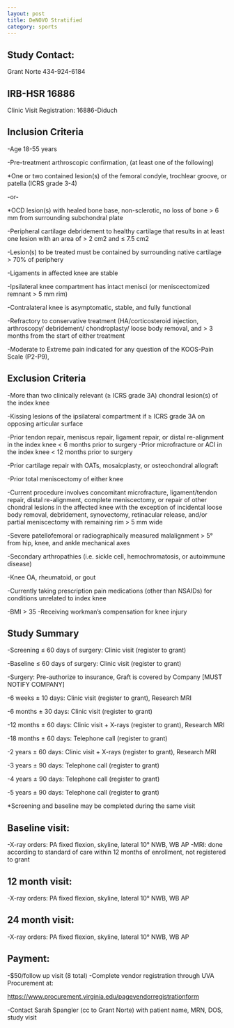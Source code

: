 ```yaml
---
layout: post
title: DeNOVO Stratified
category: sports
---
```


## Study Contact:  
Grant Norte
434-924-6184

## IRB-HSR 16886
Clinic Visit Registration: 
16886-Diduch

##  Inclusion Criteria

-Age 18-55 years

-Pre-treatment arthroscopic confirmation, (at least one of the following) 

*One or two contained lesion(s) of the femoral condyle, trochlear groove, or patella (ICRS grade 3-4)

-or-

*OCD lesion(s) with healed bone base, non-sclerotic, no loss of bone > 6 mm from surrounding subchondral plate

-Peripheral cartilage debridement to healthy cartilage that results in at least one lesion with an area of > 2 cm2 and ≤ 7.5 cm2

-Lesion(s) to be treated must be contained by surrounding native cartilage > 70% of periphery

-Ligaments in affected knee are stable

-Ipsilateral knee compartment has intact menisci (or meniscectomized remnant > 5 mm rim)

-Contralateral knee is asymptomatic, stable, and fully functional

-Refractory to conservative treatment (HA/corticosteroid injection, arthroscopy/ debridement/ chondroplasty/ loose body removal, and > 3 months from the start of either treatment

-Moderate to Extreme pain indicated for any question of the KOOS-Pain Scale (P2-P9), 

##  Exclusion Criteria

-More than two clinically relevant (≥ ICRS grade 3A) chondral lesion(s) of the index knee

-Kissing lesions of the ipsilateral compartment if ≥ ICRS grade 3A on opposing articular surface

-Prior tendon repair, meniscus repair, ligament repair, or distal re-alignment  in the index knee < 6 months prior to surgery
-Prior microfracture or ACI in the index knee < 12 months prior to surgery

-Prior cartilage repair with OATs, mosaicplasty, or osteochondral allograft

-Prior total meniscectomy of either knee

-Current procedure involves concomitant microfracture, ligament/tendon repair, distal re-alignment, complete meniscectomy, or repair of other chondral lesions in the affected knee with the exception of incidental loose body removal, debridement, synovectomy, retinacular release, and/or 	 partial meniscectomy with remaining rim > 5 mm wide

-Severe patellofemoral or radiographically measured malalignment > 5° from hip, knee, and ankle mechanical axes

-Secondary arthropathies (i.e. sickle cell, hemochromatosis, or autoimmune disease)

-Knee OA, rheumatoid, or gout

-Currently taking prescription pain medications (other than NSAIDs) for conditions unrelated to index knee

-BMI > 35
-Receiving workman’s compensation for knee injury

## Study Summary

-Screening ≤ 60 days of surgery: Clinic visit (register to grant)

-Baseline ≤ 60 days of surgery: Clinic visit (register to grant)

-Surgery: Pre-authorize to insurance, Graft is covered by Company 
[MUST NOTIFY COMPANY]

-6 weeks ± 10 days: Clinic visit (register to grant), Research MRI

-6 months ± 30 days: Clinic visit (register to grant)

-12 months ± 60 days: Clinic visit + X-rays (register to grant), Research MRI

-18 months ± 60 days: Telephone call (register to grant)

-2 years ± 60 days: Clinic visit + X-rays (register to grant), Research MRI

-3 years ± 90 days: Telephone call (register to grant)

-4 years ± 90 days: Telephone call (register to grant)

-5 years ± 90 days: Telephone call (register to grant)

*Screening and baseline may be completed during the same visit

## Baseline visit: 
-X-ray orders: PA fixed flexion, skyline, lateral 10° NWB, WB AP
-MRI: done according to standard of care within 12 months of enrollment, not registered to grant

## 12 month visit: 
-X-ray orders: PA fixed flexion, skyline, lateral 10° NWB, WB AP

## 24 month visit: 
-X-ray orders: PA fixed flexion, skyline, lateral 10° NWB, WB AP

## Payment:
-$50/follow up visit (8 total)
-Complete vendor registration through UVA Procurement at: 

https://www.procurement.virginia.edu/pagevendorregistrationform

-Contact Sarah Spangler (cc to Grant Norte) with patient name, MRN, DOS, study visit
